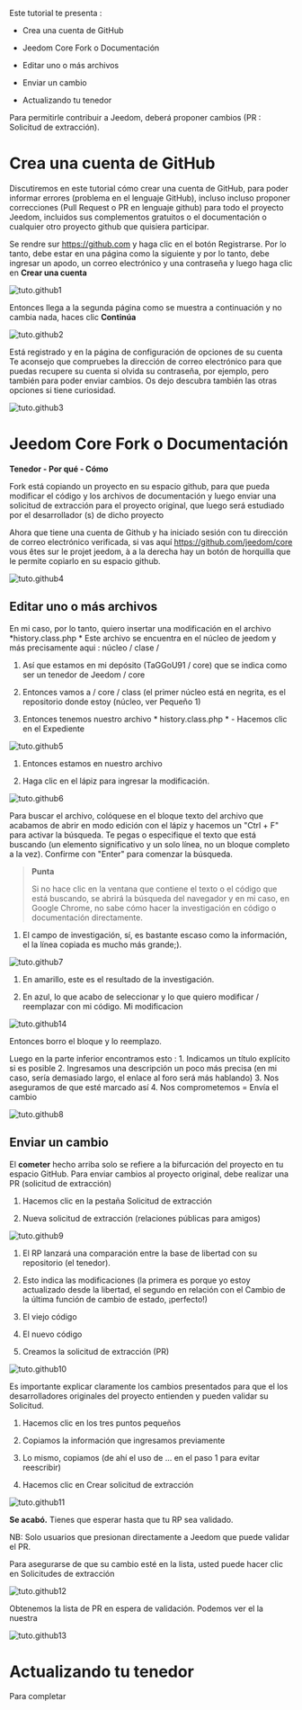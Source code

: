 Este tutorial te presenta :

-   Crea una cuenta de GitHub

-   Jeedom Core Fork o Documentación

-   Editar uno o más archivos

-   Enviar un cambio

-   Actualizando tu tenedor

Para permitirle contribuir a Jeedom, deberá
proponer cambios (PR : Solicitud de extracción).

Crea una cuenta de GitHub 
===========================

Discutiremos en este tutorial cómo crear una cuenta de GitHub,
para poder informar errores (problema en el lenguaje GitHub), incluso
incluso proponer correcciones (Pull Request o PR en lenguaje github)
para todo el proyecto Jeedom, incluidos sus complementos gratuitos o el
documentación o cualquier otro proyecto github que
quisiera participar.

Se rendre sur <https://github.com> y haga clic en el botón Registrarse.
Por lo tanto, debe estar en una página como la siguiente y
por lo tanto, debe ingresar un apodo, un correo electrónico y una contraseña y luego
haga clic en **Crear una cuenta**

![tuto.github1](images/tuto.github1.png)

Entonces llega a la segunda página como se muestra a continuación y no cambia
nada, haces clic **Continúa**

![tuto.github2](images/tuto.github2.png)

Está registrado y en la página de configuración de opciones de su
cuenta Te aconsejo que compruebes la dirección de correo electrónico para que puedas
recupere su cuenta si olvida su contraseña, por ejemplo, pero
también para poder enviar cambios. Os dejo
descubra también las otras opciones si tiene curiosidad.

![tuto.github3](images/tuto.github3.png)

Jeedom Core Fork o Documentación 
==========================================

**Tenedor - Por qué - Cómo**

Fork está copiando un proyecto en su espacio github, para que pueda
modificar el código y los archivos de documentación y luego enviar
una solicitud de extracción para el proyecto original, que luego será estudiado por el
desarrollador (s) de dicho proyecto

Ahora que tiene una cuenta de Github y ha iniciado sesión
con tu dirección de correo electrónico verificada, si vas aquí
<https://github.com/jeedom/core> vous êtes sur le projet jeedom, à
a la derecha hay un botón de horquilla que le permite copiarlo en su
espacio github.

![tuto.github4](images/tuto.github4.png)

Editar uno o más archivos 
---------------------------------------

En mi caso, por lo tanto, quiero insertar una modificación en el archivo
*history.class.php * Este archivo se encuentra en el núcleo de jeedom y más
precisamente aqui : núcleo / clase /

1. Así que estamos en mi depósito (TaGGoU91 / core) que se indica como
    ser un tenedor de Jeedom / core

2. Entonces vamos a / core / class (el primer núcleo está en negrita, es
    el repositorio donde estoy (núcleo, ver Pequeño 1)

3. Entonces tenemos nuestro archivo * history.class.php * - Hacemos clic en el
    Expediente

![tuto.github5](images/tuto.github5.png)

1. Entonces estamos en nuestro archivo

2. Haga clic en el lápiz para ingresar la modificación.

![tuto.github6](images/tuto.github6.png)

Para buscar el archivo, colóquese en el bloque
texto del archivo que acabamos de abrir en modo edición con el lápiz y
hacemos un "Ctrl + F" para activar la búsqueda. Te pegas o
especifique el texto que está buscando (un elemento significativo y un
solo línea, no un bloque completo a la vez). Confirme con "Enter" para
comenzar la búsqueda.

> **Punta**
>
> Si no hace clic en la ventana que contiene el texto o el código
> que está buscando, se abrirá la búsqueda del navegador y
> en mi caso, en Google Chrome, no sabe cómo hacer la investigación
> en código o documentación directamente.

1. El campo de investigación, sí, es bastante escaso como la información, el
    la línea copiada es mucho más grande;).

![tuto.github7](images/tuto.github7.png)

1. En amarillo, este es el resultado de la investigación.

2. En azul, lo que acabo de seleccionar y lo que quiero
    modificar / reemplazar con mi código. Mi modificacion

![tuto.github14](images/tuto.github14.png)

Entonces borro el bloque y lo reemplazo.

Luego en la parte inferior encontramos esto : 1. Indicamos un título
explícito si es posible 2. Ingresamos una descripción un poco más precisa
(en mi caso, sería demasiado largo, el enlace al foro será más
hablando) 3. Nos aseguramos de que esté marcado así 4. Nos comprometemos =
Envía el cambio

![tuto.github8](images/tuto.github8.png)

Enviar un cambio 
--------------------------

El **cometer** hecho arriba solo se refiere a la bifurcación del proyecto en
tu espacio GitHub. Para enviar cambios al proyecto original,
debe realizar una PR (solicitud de extracción)

1. Hacemos clic en la pestaña Solicitud de extracción

2. Nueva solicitud de extracción (relaciones públicas para amigos)

![tuto.github9](images/tuto.github9.png)

1. El RP lanzará una comparación entre la base de libertad con su
    repositorio (el tenedor).

2. Esto indica las modificaciones (la primera es porque yo
    estoy actualizado desde la libertad, el segundo en relación con el
    Cambio de la última función de cambio de estado, ¡perfecto!)

3. El viejo código

4. El nuevo código

5. Creamos la solicitud de extracción (PR)

![tuto.github10](images/tuto.github10.png)

Es importante explicar claramente los cambios presentados para que el
los desarrolladores originales del proyecto entienden y pueden validar su
Solicitud.

1. Hacemos clic en los tres puntos pequeños

2. Copiamos la información que ingresamos previamente

3. Lo mismo, copiamos (de ahí el uso de ... en el paso 1 para
    evitar reescribir)

4. Hacemos clic en Crear solicitud de extracción

![tuto.github11](images/tuto.github11.png)

**Se acabó.** Tienes que esperar hasta que tu RP sea validado.

NB: Solo usuarios que presionan directamente a Jeedom que
puede validar el PR.

Para asegurarse de que su cambio esté en la lista, usted
puede hacer clic en Solicitudes de extracción

![tuto.github12](images/tuto.github12.png)

Obtenemos la lista de PR en espera de validación. Podemos ver el
la nuestra

![tuto.github13](images/tuto.github13.png)

Actualizando tu tenedor 
============================

Para completar
